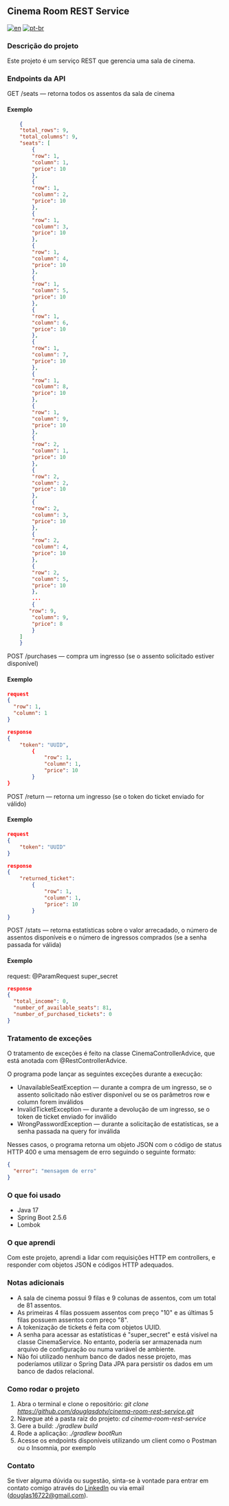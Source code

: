 ## Cinema Room REST Service

[![en](https://img.shields.io/badge/lang-en-red.svg)](https://github.com/douglasdotv/cinema-room-rest-service/blob/master/README.md)
[![pt-br](https://img.shields.io/badge/lang-pt--br-green.svg)](https://github.com/douglasdotv/cinema-room-rest-service/blob/master/README.pt-br.md)

### Descrição do projeto

Este projeto é um serviço REST que gerencia uma sala de cinema.

### Endpoints da API

GET /seats — retorna todos os assentos da sala de cinema

#### Exemplo
```json 
    {
    "total_rows": 9,
    "total_columns": 9,
    "seats": [
        {
        "row": 1,
        "column": 1,
        "price": 10
        },
        {
        "row": 1,
        "column": 2,
        "price": 10
        },
        {
        "row": 1,
        "column": 3,
        "price": 10
        },
        {
        "row": 1,
        "column": 4,
        "price": 10
        },
        {
        "row": 1,
        "column": 5,
        "price": 10
        },
        {
        "row": 1,
        "column": 6,
        "price": 10
        },
        {
        "row": 1,
        "column": 7,
        "price": 10
        },
        {
        "row": 1,
        "column": 8,
        "price": 10
        },
        {
        "row": 1,
        "column": 9,
        "price": 10
        },
        {
        "row": 2,
        "column": 1,
        "price": 10
        },
        {
        "row": 2,
        "column": 2,
        "price": 10
        },
        {
        "row": 2,
        "column": 3,
        "price": 10
        },
        {
        "row": 2,
        "column": 4,
        "price": 10
        },
        {
        "row": 2,
        "column": 5,
        "price": 10
        },
        ...
        {
       "row": 9,
        "column": 9,
        "price": 8
        }
    ]   
    }
```

POST /purchases — compra um ingresso (se o assento solicitado estiver disponível)

#### Exemplo
```json 
request
{
  "row": 1,
  "column": 1
}
```

```json 
response
{
    "token": "UUID",
        {
            "row": 1,
            "column": 1,
            "price": 10
        }
}
```

POST /return — retorna um ingresso (se o token do ticket enviado for válido)

#### Exemplo
```json 
request
{
    "token": "UUID"
}
```

```json 
response
{
    "returned_ticket":
        {
            "row": 1,
            "column": 1,
            "price": 10
        }
}
```

POST /stats — retorna estatísticas sobre o valor arrecadado, o número de assentos disponíveis e o número de ingressos comprados (se a senha passada for válida)

#### Exemplo
request: @ParamRequest super_secret

```json 
response
{
  "total_income": 0,
  "number_of_available_seats": 81,
  "number_of_purchased_tickets": 0
}
```

### Tratamento de exceções

O tratamento de exceções é feito na classe CinemaControllerAdvice, que está anotada com @RestControllerAdvice.

O programa pode lançar as seguintes exceções durante a execução:
- UnavailableSeatException — durante a compra de um ingresso, se o assento solicitado não estiver disponível ou se os parâmetros row e column forem inválidos
- InvalidTicketException — durante a devolução de um ingresso, se o token de ticket enviado for inválido
- WrongPasswordException — durante a solicitação de estatísticas, se a senha passada na query for inválida

Nesses casos, o programa retorna um objeto JSON com o código de status HTTP 400 e uma mensagem de erro seguindo o seguinte formato:
```json 
{
  "error": "mensagem de erro"
}
```

### O que foi usado

- Java 17
- Spring Boot 2.5.6
- Lombok

### O que aprendi

Com este projeto, aprendi a lidar com requisições HTTP em controllers, e responder com objetos JSON e códigos HTTP adequados.


### Notas adicionais

- A sala de cinema possui 9 filas e 9 colunas de assentos, com um total de 81 assentos.
- As primeiras 4 filas possuem assentos com preço "10" e as últimas 5 filas possuem assentos com preço "8".
- A tokenização de tickets é feita com objetos UUID.
- A senha para acessar as estatísticas é "super_secret" e está visível na classe CinemaService. No entanto, poderia ser armazenada num arquivo de configuração ou numa variável de ambiente.
- Não foi utilizado nenhum banco de dados nesse projeto, mas poderíamos utilizar o Spring Data JPA para persistir os dados em um banco de dados relacional.


### Como rodar o projeto

1. Abra o terminal e clone o repositório: _git clone https://github.com/douglasdotv/cinema-room-rest-service.git_
2. Navegue até a pasta raiz do projeto: _cd cinema-room-rest-service_
3. Gere a build: _./gradlew build_
4. Rode a aplicação: _./gradlew bootRun_
5. Acesse os endpoints disponíveis utilizando um client como o Postman ou o Insomnia, por exemplo


### Contato

Se tiver alguma dúvida ou sugestão, sinta-se à vontade para entrar em contato comigo através do [LinkedIn](https://www.linkedin.com/in/douglasdotv) ou via email (douglas16722@gmail.com).